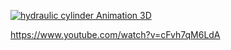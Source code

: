 [![hydraulic cylinder Animation 3D](https://img.youtube.com/vi/cFvh7qM6LdA/maxresdefault.jpg)](https://www.youtube.com/watch?v=cFvh7qM6LdA "Hydraulic Cylinder Anatomy")

https://www.youtube.com/watch?v=cFvh7qM6LdA